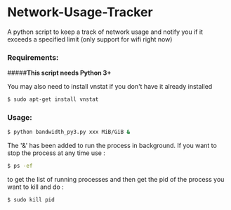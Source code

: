 # Network-Usage-Tracker
A python script to keep a track of network usage and notify you if it exceeds a specified limit
(only support for wifi right now)

### Requirements:

#####**This script needs Python 3+**

You may also need to install vnstat if you don't have it already installed
```bash
$ sudo apt-get install vnstat
```

### Usage:

```bash
$ python bandwidth_py3.py xxx MiB/GiB &
```
The '&' has been added to run the process in background. If you want to stop the process at any time use :

```bash
$ ps -ef
```
to get the list of running processes and then get the pid of the process you want to kill and do :

```bash
$ sudo kill pid
```
